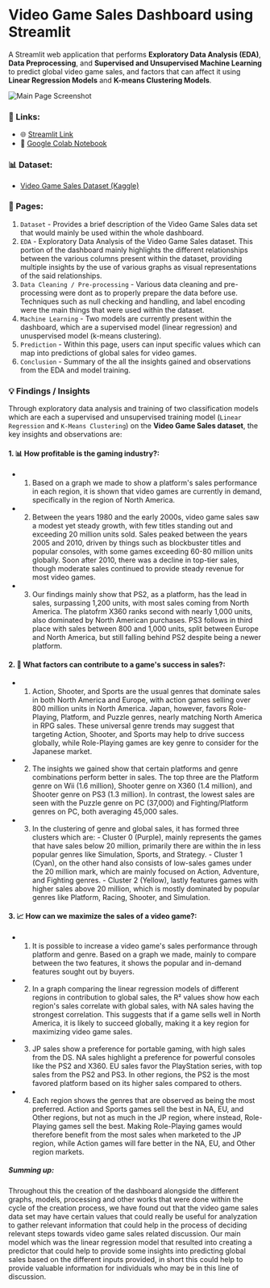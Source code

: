 # Video Game Sales Dashboard using Streamlit

A Streamlit web application that performs **Exploratory Data Analysis (EDA)**, **Data Preprocessing**, and **Supervised and Unsupervised Machine Learning** to predict global video game sales, and factors that can affect it using **Linear Regression Models** and **K-means Clustering Models**.

![Main Page Screenshot](screenshots/IrisClassificationDashboard.webp)

### 🔗 Links:

- 🌐 [Streamlit Link](https://videogamesales.streamlit.app/)
- 📗 [Google Colab Notebook](https://colab.research.google.com/drive/1PinmgyIyVgvNG0V0cNRMxhJbwuC02iPe)

### 📊 Dataset:

- [Video Game Sales Dataset (Kaggle)](https://www.kaggle.com/datasets/gregorut/videogamesales/data)

### 📖 Pages:

1. `Dataset` - Provides a brief description of the Video Game Sales data set that would mainly be used within the whole dashboard.
2. `EDA` - Exploratory Data Analysis of the Video Game Sales dataset. This portion of the dashboard mainly highlights the different relationships between the various columns present within the dataset, providing multiple insights by the use of various graphs as visual representations of the said relationships.
3. `Data Cleaning / Pre-processing` - Various data cleaning and pre-processing were dont as to properly prepare the data before use. Techniques such as null checking and handling, and label encoding were the main things that were used within the dataset.
4. `Machine Learning` - Two models are currently present within the dashboard, which are a supervised model (linear regression) and unuspervised model (k-means clustering).
5. `Prediction` - Within this page, users can input specific values which can map into predictions of global sales for video games.
6. `Conclusion` - Summary of the all the insights gained and observations from the EDA and model training.

### 💡 Findings / Insights

Through exploratory data analysis and training of two classification models which are each a supervised and unsupervised training model (`Linear Regression` and `K-Means Clustering`) on the **Video Game Sales dataset**, the key insights and observations are:

#### 1. 📊 **How profitable is the gaming industry?**:

- 1. Based on a graph we made to show a platform's sales performance in each region, it is shown that video games are currently in demand, specifically in the region of North America.
   
- 2. Between the years 1980 and the early 2000s, video game sales saw a modest yet steady growth, with few titles standing out and exceeding 20 million units sold. Sales peaked between the years 2005 and 2010, driven by things such as blockbuster titles and popular consoles, with some games exceeding 60-80 million units globally. Soon after 2010, there was a decline in top-tier sales, though moderate sales continued to provide steady revenue for most video games.
     
- 3. Our findings mainly show that PS2, as a platform, has the lead in sales, surpassing 1,200 units, with most sales coming from North America. The platofrm X360 ranks second with nearly 1,000 units, also dominated by North American purchases. PS3 follows in third place with sales between 800 and 1,000 units, split between Europe and North America, but still falling behind PS2 despite being a newer platform.

#### 2. 📝 **What factors can contribute to a game's success in sales?**:

- 1. Action, Shooter, and Sports are the usual genres that dominate sales in both North America and Europe, with action games selling over 800 million units in North America. Japan, however, favors Role-Playing, Platform, and Puzzle genres, nearly matching North America in RPG sales. These universal genre trends may suggest that targeting Action, Shooter, and Sports may help to drive success globally, while Role-Playing games are key genre to consider for the Japanese market.

- 2. The insights we gained show that certain platforms and genre combinations perform better in sales. The top three are the Platform genre on Wii (1.6 million), Shooter genre on X360 (1.4 million), and Shooter genre on PS3 (1.3 million). In contrast, the lowest sales are seen with the Puzzle genre on PC (37,000) and Fighting/Platform genres on PC, both averaging 45,000 sales.
     
- 3. In the clustering of genre and global sales, it has formed three clusters which are: 
            - Cluster 0 (Purple), mainly represents the games that have sales below 20 million, primarily there are within the in less popular genres like Simulation, Sports, and Strategy. 
            - Cluster 1 (Cyan), on the other hand also consists of low-sales games under the 20 million mark, which are mainly focused on Action, Adventure, and Fighting genres. 
            - Cluster 2 (Yellow), lastly features games with higher sales above 20 million, which is mostly dominated by popular genres like Platform, Racing, Shooter, and Simulation.

#### 3. 📈 **How can we maximize the sales of a video game?**:

-  1. It is possible to increase a video game's sales performance through platform and genre. Based on a graph we made, mainly to compare between the two features, it shows the popular and in-demand features sought out by buyers.
      
- 2. In a graph comparing the linear regression models of different regions in contribution to global sales, the R² values show how each region's sales correlate with global sales, with NA sales having the strongest correlation. This suggests that if a game sells well in North America, it is likely to succeed globally, making it a key region for maximizing video game sales.
           
- 3. JP sales show a preference for portable gaming, with high sales from the DS. NA sales highlight a preference for powerful consoles like the PS2 and X360. EU sales favor the PlayStation series, with top sales from the PS2 and PS3. In other regions, the PS2 is the most favored platform based on its higher sales compared to others.
           
- 4. Each region shows the genres that are observed as being the most preferred. Action and Sports games sell the best in NA, EU, and Other regions, but not as much in the JP region, where instead, Role-Playing games sell the best. Making Role-Playing games would therefore benefit from the most sales when marketed to the JP region, while Action games will fare better in the NA, EU, and Other region markets.


##### **Summing up:**

Throughout this the creation of the dashboard alongside the different graphs, models, processing and other works that were done within the cycle of the creation process, we have found out that the video game sales data set may have certain values that could really be useful for analyzation to gather relevant information that could help in the process of deciding relevant steps towards video game sales related discussion. Our main model which was the linear regression model that resulted into creating a predictor that could help to provide some insights into predicting global sales based on the different inputs provided, in short this could help to provide valuable information for individuals who may be in this line of discussion.
